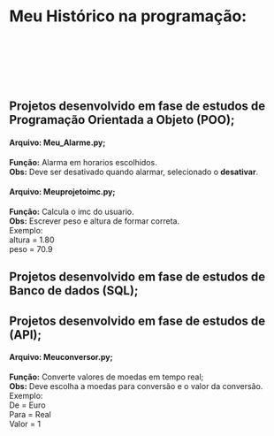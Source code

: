 # Meu Histórico na programação:
<br>
<br>
<br>
<br>
<br>

## Projetos desenvolvido em fase de estudos de **Programação Orientada a Objeto (POO)**;

#### Arquivo: Meu_Alarme.py;
**Função:** Alarma em horarios escolhidos. <br>
**Obs:** Deve ser desativado quando alarmar, selecionado o **desativar**.

#### Arquivo: Meuprojetoimc.py;

**Função:** Calcula o imc do usuario. <br>
**Obs:** Escrever peso e altura de formar correta.
<br>
Exemplo:
<br>
altura = 1.80
<br>
peso   = 70.9 

## Projetos desenvolvido em fase de estudos de Banco de dados (SQL);

## Projetos desenvolvido em fase de estudos de (API);

#### Arquivo: Meuconversor.py;

**Função:** Converte valores de moedas em tempo real; <br>
**Obs:** Deve escolha a moedas para conversão e o valor da conversão.<br>
Exemplo:
<br>
De = Euro
<br>
Para = Real
<br>
Valor = 1
